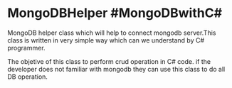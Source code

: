# MongoDBHelper #MongoDBwithC#
MongoDB helper class which will help to connect mongodb server.This class is written in very simple way which can we understand by C# programmer.

The objetive of this class to perform crud operation in C# code. if the developer does not familiar with mongodb they can use this class to do all DB operation.
